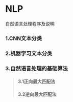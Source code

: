 # NLP
自然语言处理程序及说明
### 1.CNN文本分类
### 2.机器学习文本分类
### 3.自然语言处理的基础算法
>#### 3.1正向最大匹配法
>#### 3.2逆向最大匹配法

